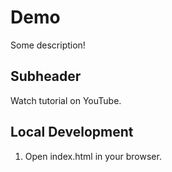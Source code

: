 # Demo

Some description!

## Subheader

Watch tutorial on YouTube.

## Local Development 

1. Open index.html in your browser.

